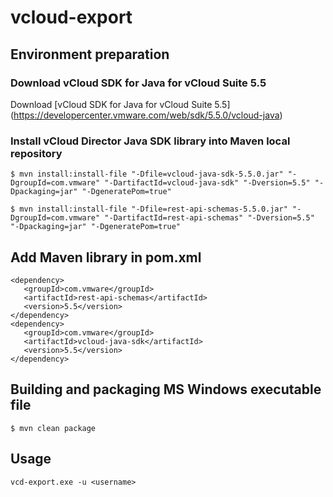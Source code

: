 ﻿# vcloud-export

## Environment preparation

### Download vCloud SDK for Java for vCloud Suite 5.5

Download [vCloud SDK for Java for vCloud Suite 5.5] (https://developercenter.vmware.com/web/sdk/5.5.0/vcloud-java)

### Install vCloud Director Java SDK library into Maven local repository


```
$ mvn install:install-file "-Dfile=vcloud-java-sdk-5.5.0.jar" "-DgroupId=com.vmware" "-DartifactId=vcloud-java-sdk" "-Dversion=5.5" "-Dpackaging=jar" "-DgeneratePom=true"
```
```
$ mvn install:install-file "-Dfile=rest-api-schemas-5.5.0.jar" "-DgroupId=com.vmware" "-DartifactId=rest-api-schemas" "-Dversion=5.5" "-Dpackaging=jar" "-DgeneratePom=true"
```

## Add Maven library in pom.xml

```
<dependency>
   <groupId>com.vmware</groupId>
   <artifactId>rest-api-schemas</artifactId>
   <version>5.5</version>
</dependency>
<dependency>
   <groupId>com.vmware</groupId>
   <artifactId>vcloud-java-sdk</artifactId>
   <version>5.5</version>
</dependency>
```

## Building and packaging MS Windows executable file
```
$ mvn clean package
```

## Usage

```
vcd-export.exe -u <username>
```
